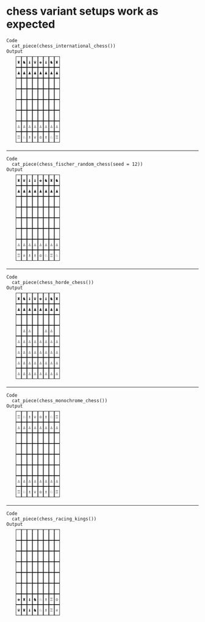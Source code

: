 # chess variant setups work as expected

    Code
      cat_piece(chess_international_chess())
    Output
       ┌─┰─┰─┰─┰─┰─┰─┰─┐
       │♜┃♞┃♝┃♛┃♚┃♝┃♞┃♜│
       ┝━╋━╋━╋━╋━╋━╋━╋━┥
       │♟┃♟┃♟┃♟┃♟┃♟┃♟┃♟│
       ┝━╋━╋━╋━╋━╋━╋━╋━┥
       │ ┃ ┃ ┃ ┃ ┃ ┃ ┃ │
       ┝━╋━╋━╋━╋━╋━╋━╋━┥
       │ ┃ ┃ ┃ ┃ ┃ ┃ ┃ │
       ┝━╋━╋━╋━╋━╋━╋━╋━┥
       │ ┃ ┃ ┃ ┃ ┃ ┃ ┃ │
       ┝━╋━╋━╋━╋━╋━╋━╋━┥
       │ ┃ ┃ ┃ ┃ ┃ ┃ ┃ │
       ┝━╋━╋━╋━╋━╋━╋━╋━┥
       │♙┃♙┃♙┃♙┃♙┃♙┃♙┃♙│
       ┝━╋━╋━╋━╋━╋━╋━╋━┥
       │♖┃♘┃♗┃♕┃♔┃♗┃♘┃♖│
       └─┸─┸─┸─┸─┸─┸─┸─┘
                        

---

    Code
      cat_piece(chess_fischer_random_chess(seed = 12))
    Output
       ┌─┰─┰─┰─┰─┰─┰─┰─┐
       │♜┃♛┃♝┃♝┃♚┃♞┃♜┃♞│
       ┝━╋━╋━╋━╋━╋━╋━╋━┥
       │♟┃♟┃♟┃♟┃♟┃♟┃♟┃♟│
       ┝━╋━╋━╋━╋━╋━╋━╋━┥
       │ ┃ ┃ ┃ ┃ ┃ ┃ ┃ │
       ┝━╋━╋━╋━╋━╋━╋━╋━┥
       │ ┃ ┃ ┃ ┃ ┃ ┃ ┃ │
       ┝━╋━╋━╋━╋━╋━╋━╋━┥
       │ ┃ ┃ ┃ ┃ ┃ ┃ ┃ │
       ┝━╋━╋━╋━╋━╋━╋━╋━┥
       │ ┃ ┃ ┃ ┃ ┃ ┃ ┃ │
       ┝━╋━╋━╋━╋━╋━╋━╋━┥
       │♙┃♙┃♙┃♙┃♙┃♙┃♙┃♙│
       ┝━╋━╋━╋━╋━╋━╋━╋━┥
       │♖┃♕┃♗┃♗┃♔┃♘┃♖┃♘│
       └─┸─┸─┸─┸─┸─┸─┸─┘
                        

---

    Code
      cat_piece(chess_horde_chess())
    Output
       ┌─┰─┰─┰─┰─┰─┰─┰─┐
       │♜┃♞┃♝┃♛┃♚┃♝┃♞┃♜│
       ┝━╋━╋━╋━╋━╋━╋━╋━┥
       │♟┃♟┃♟┃♟┃♟┃♟┃♟┃♟│
       ┝━╋━╋━╋━╋━╋━╋━╋━┥
       │ ┃ ┃ ┃ ┃ ┃ ┃ ┃ │
       ┝━╋━╋━╋━╋━╋━╋━╋━┥
       │ ┃♙┃♙┃ ┃ ┃♙┃♙┃ │
       ┝━╋━╋━╋━╋━╋━╋━╋━┥
       │♙┃♙┃♙┃♙┃♙┃♙┃♙┃♙│
       ┝━╋━╋━╋━╋━╋━╋━╋━┥
       │♙┃♙┃♙┃♙┃♙┃♙┃♙┃♙│
       ┝━╋━╋━╋━╋━╋━╋━╋━┥
       │♙┃♙┃♙┃♙┃♙┃♙┃♙┃♙│
       ┝━╋━╋━╋━╋━╋━╋━╋━┥
       │♙┃♙┃♙┃♙┃♙┃♙┃♙┃♙│
       └─┸─┸─┸─┸─┸─┸─┸─┘
                        

---

    Code
      cat_piece(chess_monochrome_chess())
    Output
       ┌─┰─┰─┰─┰─┰─┰─┰─┐
       │♖┃♘┃♗┃♕┃♔┃♗┃♘┃♖│
       ┝━╋━╋━╋━╋━╋━╋━╋━┥
       │♙┃♙┃♙┃♙┃♙┃♙┃♙┃♙│
       ┝━╋━╋━╋━╋━╋━╋━╋━┥
       │ ┃ ┃ ┃ ┃ ┃ ┃ ┃ │
       ┝━╋━╋━╋━╋━╋━╋━╋━┥
       │ ┃ ┃ ┃ ┃ ┃ ┃ ┃ │
       ┝━╋━╋━╋━╋━╋━╋━╋━┥
       │ ┃ ┃ ┃ ┃ ┃ ┃ ┃ │
       ┝━╋━╋━╋━╋━╋━╋━╋━┥
       │ ┃ ┃ ┃ ┃ ┃ ┃ ┃ │
       ┝━╋━╋━╋━╋━╋━╋━╋━┥
       │♙┃♙┃♙┃♙┃♙┃♙┃♙┃♙│
       ┝━╋━╋━╋━╋━╋━╋━╋━┥
       │♖┃♘┃♗┃♕┃♔┃♗┃♘┃♖│
       └─┸─┸─┸─┸─┸─┸─┸─┘
                        

---

    Code
      cat_piece(chess_racing_kings())
    Output
       ┌─┰─┰─┰─┰─┰─┰─┰─┐
       │ ┃ ┃ ┃ ┃ ┃ ┃ ┃ │
       ┝━╋━╋━╋━╋━╋━╋━╋━┥
       │ ┃ ┃ ┃ ┃ ┃ ┃ ┃ │
       ┝━╋━╋━╋━╋━╋━╋━╋━┥
       │ ┃ ┃ ┃ ┃ ┃ ┃ ┃ │
       ┝━╋━╋━╋━╋━╋━╋━╋━┥
       │ ┃ ┃ ┃ ┃ ┃ ┃ ┃ │
       ┝━╋━╋━╋━╋━╋━╋━╋━┥
       │ ┃ ┃ ┃ ┃ ┃ ┃ ┃ │
       ┝━╋━╋━╋━╋━╋━╋━╋━┥
       │ ┃ ┃ ┃ ┃ ┃ ┃ ┃ │
       ┝━╋━╋━╋━╋━╋━╋━╋━┥
       │♚┃♜┃♝┃♞┃♘┃♗┃♖┃♔│
       ┝━╋━╋━╋━╋━╋━╋━╋━┥
       │♛┃♜┃♝┃♞┃♘┃♗┃♖┃♕│
       └─┸─┸─┸─┸─┸─┸─┸─┘
                        

